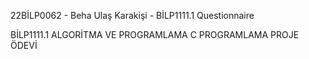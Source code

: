 22BİLP0062 - Beha Ulaş Karakişi - BİLP1111.1 Questionnaire

BİLP1111.1 ALGORİTMA VE PROGRAMLAMA C PROGRAMLAMA PROJE ÖDEVİ
